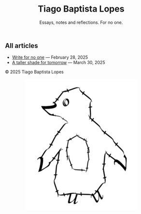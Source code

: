 <html lang="en">
<head>
  <meta charset="utf-8" />
  <meta name="viewport" content="width=device-width,initial-scale=1" />
  <link rel="stylesheet" href="styles.css" />
</head>
<body>
  <div class="site">
    <header class="site-header site-header--centered">
      <h1 class="site-title">Tiago Baptista Lopes</h1>
      <p class="site-sub">Essays, notes and reflections. For no one.</p>
    </header>

  <main class="content" role="main">
      <section class="posts" aria-labelledby="posts-heading">
        <h2 id="posts-heading" class="posts-heading">All articles</h2>

   <ul class="post-list">
          <li class="post-list-item">
            <a class="post-link" href="articles/write-for-no-one/write-for-no-one.html">Write for no one</a>
            <span class="post-meta"> — <time datetime="2025-02-28">February 28, 2025</time></span>
          </li>
          <li class="post-list-item">
            <a class="post-link" href="articles/a-taller-shade/a-taller-shade.html">A taller shade for tomorrow</a>
            <span class="post-meta"> — <time datetime="2025-03-30">March 30, 2025</time></span>
          </li>
        </ul>
      </section>
    </main>
    <footer class="site-footer">
      <p>© <span id="year">2025</span> Tiago Baptista Lopes</p>
    </footer>
    <div style="text-align: center;">
     <img src="penguin.png" alt="A penguin, if you may">
    </div>
</body>
</html>
